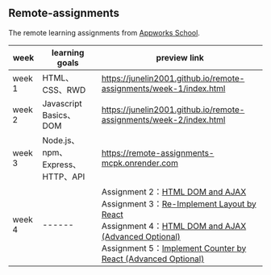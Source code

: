 ## Remote-assignments

The remote learning assignments from [Appworks School](https://school.appworks.tw/techacademy/).  

| week | learning goals |preview link |
| ------ | ------ |------ |
| week 1 | HTML、CSS、RWD |https://junelin2001.github.io/remote-assignments/week-1/index.html |
| week 2 | Javascript Basics、DOM | https://junelin2001.github.io/remote-assignments/week-2/index.html |
| week 3 | Node.js、npm、Express、HTTP、API | https://remote-assignments-mcpk.onrender.com |
| week 4 | ------ | Assignment 2：[HTML DOM and AJAX](https://junelin2001.github.io/remote-assignments/week-4_Assignment%202/Assignment-2.html) <br>Assignment 3：[Re-Implement Layout by React](https://junelin2001.github.io/remote-assignments/week-4/#/remote-assignments/week-4)<br>Assignment 4：[HTML DOM and AJAX (Advanced Optional)](https://junelin2001.github.io/remote-assignments/week-4/#/remote-assignments/week-4/assignment-4)<br>Assignment 5：[Implement Counter by React (Advanced Optional)](https://junelin2001.github.io/remote-assignments/week-4/#/remote-assignments/week-4/assignment-5) |


